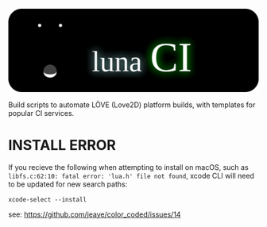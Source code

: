 ![Title](TITLE.svg)

Build scripts to automate LÖVE (Love2D) platform builds, with templates for popular CI services.

# INSTALL ERROR

If you recieve the following when attempting to install on macOS, such as `libfs.c:62:10: fatal error: 'lua.h' file not found`, xcode CLI will need to be updated for new search paths:

```
xcode-select --install
```

see: https://github.com/jeaye/color_coded/issues/14
